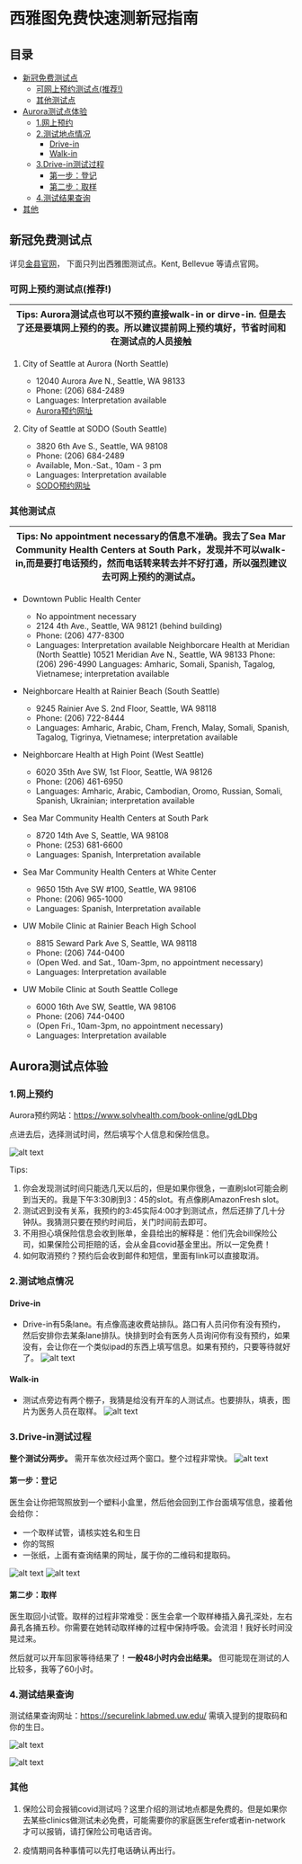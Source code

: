 # 西雅图免费快速测新冠指南

## 目录

- [新冠免费测试点](#新冠免费测试点)
   * [可网上预约测试点(推荐!)](#可网上预约测试点(推荐!))
   * [其他测试点](#其他测试点)
- [Aurora测试点体验](#Aurora测试点体验)
  * [1.网上预约](#1.网上预约)
  * [2.测试地点情况](#2.测试地点情况)
    * [Drive-in](#Drive-in)
    * [Walk-in](#Walk-in)
  * [3.Drive-in测试过程](#3.Drive-in测试过程)
    * [第一步：登记](#第一步：登记)
    * [第二步：取样](#第二步：取样)
  * [4.测试结果查询](#4.测试结果查询)
- [其他](#其他)

## 新冠免费测试点
详见[金县官网](https://kingcounty.gov/depts/health/covid-19/care/testing/locations.aspx)， 下面只列出西雅图测试点。Kent, Bellevue 等请点官网。

### 可网上预约测试点(推荐!)
| Tips: Aurora测试点也可以不预约直接walk-in or dirve-in. 但是去了还是要填网上预约的表。所以建议提前网上预约填好，节省时间和在测试点的人员接触 |
| --- |
1. City of Seattle at Aurora (North Seattle)
    - 12040 Aurora Ave N., Seattle, WA 98133
    - Phone: (206) 684-2489
    - Languages: Interpretation available
    - [Aurora预约网址](https://www.solvhealth.com/book-online/gdLDbg)

2. City of Seattle at SODO (South Seattle)
    - 3820 6th Ave S., Seattle, WA 98108
    - Phone: (206) 684-2489
    - Available, Mon.-Sat., 10am - 3 pm
    - Languages: Interpretation available
    - [SODO预约网址](https://www.solvhealth.com/book-online/0xvwjp)

### 其他测试点
| Tips: No appointment necessary的信息不准确。我去了Sea Mar Community Health Centers at South Park，发现并不可以walk-in,而是要打电话预约，然而电话转来转去并不好打通，所以强烈建议去可网上预约的测试点。 |
| --- |
- Downtown Public Health Center
    - No appointment necessary
    - 2124 4th Ave., Seattle, WA 98121 (behind building)
    - Phone: (206) 477-8300
    - Languages: Interpretation available
Neighborcare Health at Meridian (North Seattle)
10521 Meridian Ave N., Seattle, WA 98133
Phone: (206) 296-4990
Languages: Amharic, Somali, Spanish, Tagalog, Vietnamese; interpretation available

- Neighborcare Health at Rainier Beach (South Seattle)
    - 9245 Rainier Ave S. 2nd Floor, Seattle, WA 98118
    - Phone: (206) 722-8444
    - Languages: Amharic, Arabic, Cham, French, Malay, Somali, Spanish, Tagalog, Tigrinya, Vietnamese; interpretation available

- Neighborcare Health at High Point (West Seattle)
    - 6020 35th Ave SW, 1st Floor, Seattle, WA 98126
    - Phone: (206) 461-6950
    - Languages: Amharic, Arabic, Cambodian, Oromo, Russian, Somali, Spanish, Ukrainian; interpretation available

- Sea Mar Community Health Centers at South Park
    - 8720 14th Ave S, Seattle, WA 98108
    - Phone: (253) 681-6600
    - Languages: Spanish, Interpretation available

- Sea Mar Community Health Centers at White Center
    - 9650 15th Ave SW #100, Seattle, WA 98106
    - Phone: (206) 965-1000
    - Languages: Spanish, Interpretation available

- UW Mobile Clinic at Rainier Beach High School
    - 8815 Seward Park Ave S, Seattle, WA 98118
    - Phone: (206) 744-0400
    - (Open Wed. and Sat., 10am-3pm, no appointment necessary)
    - Languages: Interpretation available

- UW Mobile Clinic at South Seattle College
    - 6000 16th Ave SW, Seattle, WA 98106
    - Phone: (206) 744-0400
    - (Open Fri., 10am-3pm, no appointment necessary)
    - Languages: Interpretation available


## Aurora测试点体验

### 1.网上预约
Aurora预约网站：https://www.solvhealth.com/book-online/gdLDbg

点进去后，选择测试时间，然后填写个人信息和保险信息。

![alt text](./images/appointment.png "appointment")

Tips: 
1. 你会发现测试时间只能选几天以后的，但是如果你很急，一直刷slot可能会刷到当天的。我是下午3:30刷到3：45的slot。有点像刷AmazonFresh slot。
2. 测试迟到没有关系，我预约的3:45实际4:00才到测试点，然后还排了几十分钟队。我猜测只要在预约时间后，关门时间前去即可。
3. 不用担心填保险信息会收到账单，金县给出的解释是：他们先会bill保险公司，如果保险公司拒赔的话，会从金县covid基金里出。所以一定免费！
4. 如何取消预约？预约后会收到邮件和短信，里面有link可以直接取消。


### 2.测试地点情况

#### Drive-in
- Drive-in有5条lane。有点像高速收费站排队。路口有人员问你有没有预约，然后安排你去某条lane排队。快排到时会有医务人员询问你有没有预约，如果没有，会让你在一个类似ipad的东西上填写信息。如果有预约，只要等待就好了。
![alt text](./images/drive-through.png "drive-through")

#### Walk-in
- 测试点旁边有两个棚子，我猜是给没有开车的人测试点。也要排队，填表，图片为医务人员在取样。
![alt text](./images/walk-in.png "walk-in")

### 3.Drive-in测试过程

**整个测试分两步。** 需开车依次经过两个窗口。整个过程非常快。
![alt text](./images/2-steps-overview.png "2-steps-overview")

#### 第一步：登记
医生会让你把驾照放到一个塑料小盒里，然后他会回到工作台面填写信息，接着他会给你：
* 一个取样试管，请核实姓名和生日
* 你的驾照  
* 一张纸，上面有查询结果的网址，属于你的二维码和提取码。

![alt text](./images/test-step-1.png "test-step-1")
![alt text](./images/3-things.png "3-things")

#### 第二步：取样
 医生取回小试管。取样的过程非常难受：医生会拿一个取样棒插入鼻孔深处，左右鼻孔各捅五秒。你需要在她转动取样棒的过程中保持呼吸。会流泪！我好长时间没晃过来。
 
 然后就可以开车回家等待结果了！**一般48小时内会出结果。** 但可能现在测试的人比较多，我等了60小时。

### 4.测试结果查询

测试结果查询网址：https://securelink.labmed.uw.edu/
需填入提到的提取码和你的生日。

![alt text](./images/result.png "result")

![alt text](./images/result-example.png "result-example")

### 其他
1. 保险公司会报销covid测试吗？这里介绍的测试地点都是免费的。但是如果你去某些clinics做测试未必免费，可能需要你的家庭医生refer或者in-network才可以报销，请打保险公司电话咨询。

2. 疫情期间各种事情可以先打电话确认再出行。
